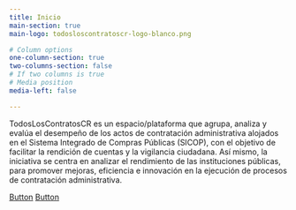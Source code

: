 ```yaml
---
title: Inicio
main-section: true
main-logo: todosloscontratoscr-logo-blanco.png

# Column options
one-column-section: true
two-columns-section: false
# If two columns is true
# Media position
media-left: false

---
```



TodosLosContratosCR es un espacio/plataforma que agrupa, analiza y evalúa el desempeño de los actos de contratación administrativa alojados en el Sistema Integrado de Compras Públicas (SICOP), con el objetivo de facilitar la rendición de cuentas y la vigilancia ciudadana. Así mismo, la iniciativa se centra en analizar el rendimiento de las instituciones públicas, para promover mejoras, eficiencia e innovación en la ejecución de procesos de contratación administrativa.

[Button](https://towerbuilder.poderlatam.org/)
[Button](https://towerbuilder.poderlatam.org/?iframe)
